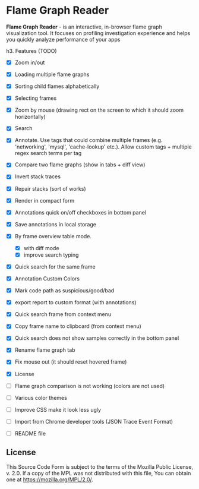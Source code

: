 Flame Graph Reader
==================

**Flame Graph Reader** - is an interactive, in-browser flame graph visualization tool. It focuses on profiling investigation experience and helps you quickly analyze performance of your apps


h3. Features (TODO)
- [x] Zoom in/out
- [x] Loading multiple flame graphs
- [x] Sorting child flames alphabetically
- [x] Selecting frames
- [x] Zoom by mouse (drawing rect on the screen to which it should zoom horizontally)
- [x] Search
- [x] Annotate. Use tags that could combine multiple frames (e.g. 'networking', 'mysql', 'cache-lookup' etc.). Allow custom tags + multiple regex search terms per tag
- [x] Compare two flame graphs (show in tabs + diff view)
- [x] Invert stack traces
- [x] Repair stacks (sort of works)
- [x] Render in compact form
- [x] Annotations quick on/off checkboxes in bottom panel
- [x] Save annotations in local storage
- [x] By frame overview table mode.
    - [x] with diff mode
    - [x] improve search typing
- [x] Quick search for the same frame
- [x] Annotation Custom Colors
- [x] Mark code path as suspicious/good/bad
- [x] export report to custom format (with annotations)
- [x] Quick search frame from context menu
- [x] Copy frame name to clipboard (from context menu)
- [x] Quick search does not show samples correctly in the bottom panel
- [x] Rename flame graph tab
- [x] Fix mouse out (it should reset hovered frame)
- [x] License
- [ ] Flame graph comparison is not working (colors are not used)
- [ ] Various color themes
- [ ] Improve CSS make it look less ugly
- [ ] Import from Chrome developer tools (JSON Trace Event Format)
- [ ] README file


License
---------
This Source Code Form is subject to the terms of the Mozilla Public License, v. 2.0. If a copy of the MPL was not distributed with this file, You can obtain one at https://mozilla.org/MPL/2.0/.